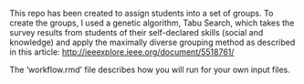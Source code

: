 This repo has been created to assign students into a set of groups. To create the groups, I used a genetic algorithm, Tabu Search, which takes the survey results from students of their self-declared skills (social and knowledge) and apply the maximally diverse grouping method as described in this article: http://ieeexplore.ieee.org/document/5518761/

The ‘workflow.rmd’ file describes how you will run for your own input files.
